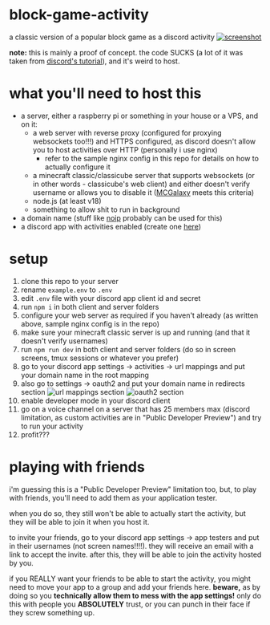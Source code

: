 # block-game-activity
a classic version of a popular block game as a discord activity
[![screenshot](https://i.imgur.com/dkLd3NC.jpeg)](https://twitter.com/Szprinktrap/status/1769861524758118427)

**note:** this is mainly a proof of concept. the code SUCKS (a lot of it was taken from [discord's tutorial](https://discord.com/developers/docs/activities/building-an-activity)), and it's weird to host.

# what you'll need to host this
- a server, either a raspberry pi or something in your house or a VPS, and on it:
  - a web server with reverse proxy (configured for proxying websockets too!!!) and HTTPS configured, as discord doesn't allow you to host activities over HTTP (personally i use nginx)
    - refer to the sample nginx config in this repo for details on how to actually configure it 
  - a minecraft classic/classicube server that supports websockets (or in other words - classicube's web client) and either doesn't verify username or allows you to disable it ([MCGalaxy](https://github.com/ClassiCube/MCGalaxy) meets this criteria)
  - node.js (at least v18)
  - something to allow shit to run in background
- a domain name (stuff like [noip](https://www.noip.com/) probably can be used for this)
- a discord app with activities enabled (create one [here](https://discord.com/developers/applications))

# setup
1. clone this repo to your server
2. rename `example.env` to `.env`
3. edit `.env` file with your discord app client id and secret
4. run `npm i` in both client and server folders
5. configure your web server as required if you haven't already (as written above, sample nginx config is in the repo)
6. make sure your minecraft classic server is up and running (and that it doesn't verify usernames)
7. run `npm run dev` in both client and server folders (do so in screen screens, tmux sessions or whatever you prefer)
8. go to your discord app settings -> activities -> url mappings and put your domain name in the root mapping
9. also go to settings -> oauth2 and put your domain name in redirects section
 ![url mappings section](https://i.imgur.com/Vn46Vjj.png)
 ![oauth2 section](https://i.imgur.com/LEyjkuG.png)
10. enable developer mode in your discord client
11. go on a voice channel on a server that has 25 members max (discord limitation, as custom activities are in "Public Developer Preview") and try to run your activity
12. profit???

# playing with friends
i'm guessing this is a "Public Developer Preview" limitation too, but, to play with friends, you'll need to add them as your application tester.

when you do so, they still won't be able to actually start the activity, but they will be able to join it when you host it.

to invite your friends, go to your discord app settings -> app testers and put in their usernames (not screen names!!!!). they will receive an email with a link to accept the invite. after this, they will be able to join the activity hosted by you.

if you REALLY want your friends to be able to start the activity, you might need to move your app to a group and add your friends here. **beware,** as by doing so you **technically allow them to mess with the app settings!** only do this with people you **ABSOLUTELY** trust, or you can punch in their face if they screw something up.
